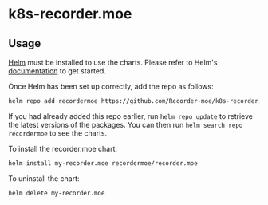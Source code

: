 # k8s-recorder.moe

## Usage

[Helm](https://helm.sh) must be installed to use the charts.  Please refer to
Helm's [documentation](https://helm.sh/docs) to get started.

Once Helm has been set up correctly, add the repo as follows:

```bash
helm repo add recordermoe https://github.com/Recorder-moe/k8s-recorder.moe
```

If you had already added this repo earlier, run `helm repo update` to retrieve
the latest versions of the packages.  You can then run `helm search repo
recordermoe` to see the charts.

To install the recorder.moe chart:

```bash
helm install my-recorder.moe recordermoe/recorder.moe
```

To uninstall the chart:

```bash
helm delete my-recorder.moe
```
